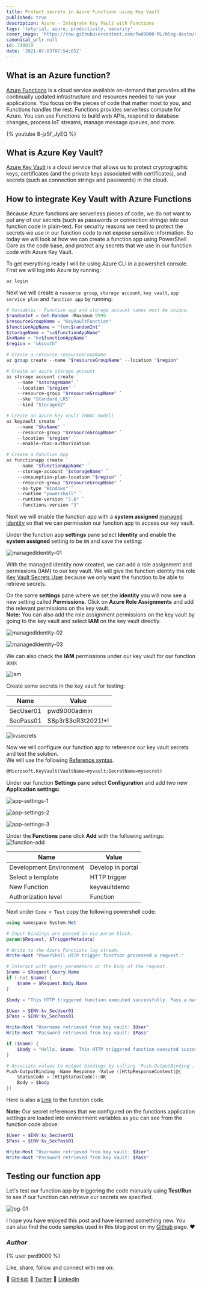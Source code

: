 ```yaml
---
title: Protect secrets in Azure Functions using Key Vault
published: true
description: Azure - Integrate Key Vault with Functions
tags: 'tutorial, azure, productivity, security'
cover_image: 'https://raw.githubusercontent.com/Pwd9000-ML/blog-devto/master/posts/Azure-KeyVault-Function-Integrate/assets/key-func-main.png'
canonical_url: null
id: 740019
date: '2021-07-03T07:54:05Z'
---
```


## What is an Azure function?

[Azure Functions](https://docs.microsoft.com/en-us/azure/azure-functions/functions-overview) is a cloud service available on-demand that provides all the continually updated infrastructure and resources needed to run your applications. You focus on the pieces of code that matter most to you, and Functions handles the rest. Functions provides serverless compute for Azure. You can use Functions to build web APIs, respond to database changes, process IoT streams, manage message queues, and more.

{% youtube 8-jz5f_JyEQ %}

## What is Azure Key Vault?

[Azure Key Vault](https://docs.microsoft.com/en-us/azure/key-vault/general/overview) is a cloud service that allows us to protect cryptographic keys, certificates (and the private keys associated with certificates), and secrets (such as connection strings and passwords) in the cloud.

## How to integrate Key Vault with Azure Functions

Because Azure functions are serverless pieces of code, we do not want to put any of our secrets (such as passwords or connection strings) into our function code in plain-text. For security reasons we need to protect the secrets we use in our function code to not expose sensitive information. So today we will look at how we can create a function app using PowerShell Core as the code base, and protect any secrets that we use in our function code with Azure Key Vault.

To get everything ready I will be using Azure CLI in a powershell console. First we will log into Azure by running:

```powershell
az login
```

Next we will create a `resource group`, `storage account`, `key vault`, `app service plan` and `function app` by running:

```powershell
# Variables - Function app and storage account names must be unique.
$randomInt = Get-Random -Maximum 9999
$resourceGroupName = "KeyVaultFunction"
$functionAppName = "func$randomInt"
$storageName = "sa$functionAppName"
$kvName = "kv$functionAppName"
$region = "uksouth"

# Create a resource resourceGroupName
az group create --name "$resourceGroupName" --location "$region"

# Create an azure storage account
az storage account create `
    --name "$storageName" `
    --location "$region" `
    --resource-group "$resourceGroupName" `
    --sku "Standard_LRS" `
    --kind "StorageV2"

# Create an azure key vault (RBAC model)
az keyvault create `
    --name "$kvName" `
    --resource-group "$resourceGroupName" `
    --location "$region" `
    --enable-rbac-authorization

# Create a Function App
az functionapp create `
    --name "$functionAppName" `
    --storage-account "$storageName" `
    --consumption-plan-location "$region" `
    --resource-group "$resourceGroupName" `
    --os-type "Windows" `
    --runtime "powershell" `
    --runtime-version "7.0" `
    --functions-version "3"
```

Next we will enable the function app with a **system assigned** [managed identity](https://docs.microsoft.com/en-us/azure/active-directory/managed-identities-azure-resources/overview) so that we can permission our function app to access our key vault.

Under the function app **settings** pane select **Identity** and enable the **system assigned** setting to be `ON` and save the setting:

![managedIdentity-01](https://raw.githubusercontent.com/Pwd9000-ML/blog-devto/master/posts/Azure-KeyVault-Function-Integrate/assets/managedIdentity-01.png)

With the managed identity now created, we can add a role assignment and permissions (IAM) to our key vault. We will give the function identity the role [Key Vault Secrets User](https://docs.microsoft.com/en-us/azure/role-based-access-control/built-in-roles#key-vault-secrets-user) because we only want the function to be able to retrieve secrets.

On the same **settings** pane where we set the **identity** you will now see a new setting called **Permissions**. Click on **Azure Role Assignments** and add the relevant permissions on the key vault.  
**Note:** You can also add the role assignment permissions on the key vault by going to the key vault and select **IAM** on the key vault directly.

![managedIdentity-02](https://raw.githubusercontent.com/Pwd9000-ML/blog-devto/master/posts/Azure-KeyVault-Function-Integrate/assets/managedIdentity-02.png)

![managedIdentity-03](https://raw.githubusercontent.com/Pwd9000-ML/blog-devto/master/posts/Azure-KeyVault-Function-Integrate/assets/managedIdentity-03.png)

We can also check the **IAM** permissions under our key vault for our function app:

![iam](./assets/iam.png)

Create some secrets in the key vault for testing:

| Name      | Value               |
| --------- | ------------------- |
| SecUser01 | pwd9000admin        |
| SecPass01 | S8p3r$3cR3t2021!\*! |

![kvsecrets](https://raw.githubusercontent.com/Pwd9000-ML/blog-devto/master/posts/Azure-KeyVault-Function-Integrate/assets/kvsecrets.png)

Now we will configure our function app to reference our key vault secrets and test the solution.  
We will use the following [Reference syntax](https://docs.microsoft.com/en-us/azure/app-service/app-service-key-vault-references#reference-syntax).

```txt
@Microsoft.KeyVault(VaultName=myvault;SecretName=mysecret)
```

Under our function **Settings** pane select **Configuration** and add two new **Application settings:**

![app-settings-1](https://raw.githubusercontent.com/Pwd9000-ML/blog-devto/master/posts/Azure-KeyVault-Function-Integrate/assets/app-settings-1.png)

![app-settings-2](https://raw.githubusercontent.com/Pwd9000-ML/blog-devto/master/posts/Azure-KeyVault-Function-Integrate/assets/app-settings-2.png)

![app-settings-3](https://raw.githubusercontent.com/Pwd9000-ML/blog-devto/master/posts/Azure-KeyVault-Function-Integrate/assets/app-settings-3.png)

Under the **Functions** pane click **Add** with the following settings: ![function-add](https://raw.githubusercontent.com/Pwd9000-ML/blog-devto/master/posts/Azure-KeyVault-Function-Integrate/assets/function-add.png)

| Name                    | Value             |
| ----------------------- | ----------------- |
| Development Environment | Develop in portal |
| Select a template       | HTTP trigger      |
| New Function            | keyvaultdemo      |
| Authorization level     | Function          |

Next under `Code + Test` copy the following powershell code:

```powershell
using namespace System.Net

# Input bindings are passed in via param block.
param($Request, $TriggerMetadata)

# Write to the Azure Functions log stream.
Write-Host "PowerShell HTTP trigger function processed a request."

# Interact with query parameters or the body of the request.
$name = $Request.Query.Name
if (-not $name) {
    $name = $Request.Body.Name
}

$body = "This HTTP triggered function executed successfully. Pass a name in the query string or in the request body for a personalized response."

$User = $ENV:kv_SecUser01
$Pass = $ENV:kv_SecPass01

Write-Host "Username retrieved from key vault: $User"
Write-Host "Password retrieved from key vault: $Pass"

if ($name) {
    $body = "Hello, $name. This HTTP triggered function executed successfully."
}

# Associate values to output bindings by calling 'Push-OutputBinding'.
Push-OutputBinding -Name Response -Value ([HttpResponseContext]@{
    StatusCode = [HttpStatusCode]::OK
    Body = $body
})
```

Here is also a [Link](https://github.com/Pwd9000-ML/blog-devto/tree/master/posts/Azure-KeyVault-Function-Integrate/code/function.ps1) to the function code.

**Note:** Our secret references that we configured on the functions application settings are loaded into environment variables as you can see from the function code above:

```powershell
$User = $ENV:kv_SecUser01
$Pass = $ENV:kv_SecPass01

Write-Host "Username retrieved from key vault: $User"
Write-Host "Password retrieved from key vault: $Pass"
```

## Testing our function app

Let's test our function app by triggering the code manually using **Test/Run** to see if our function can retrieve our secrets we specified.

![log-01](https://raw.githubusercontent.com/Pwd9000-ML/blog-devto/master/posts/Azure-KeyVault-Function-Integrate/assets/log-01.png)

I hope you have enjoyed this post and have learned something new. You can also find the code samples used in this blog post on my [Github](https://github.com/Pwd9000-ML/blog-devto/tree/master/posts/Azure-KeyVault-Function-Integrate/code) page. :heart:

### _Author_

{% user pwd9000 %}

Like, share, follow and connect with me on:

:octopus: [GitHub](https://github.com/Pwd9000-ML) :penguin: [Twitter](https://twitter.com/pwd9000) :space_invader: [LinkedIn](https://www.linkedin.com/in/marcel-l-61b0a96b/)
